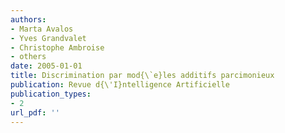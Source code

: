```yaml
---
authors: 
- Marta Avalos
- Yves Grandvalet
- Christophe Ambroise
- others
date: 2005-01-01
title: Discrimination par mod{\`e}les additifs parcimonieux
publication: Revue d{\'I}ntelligence Artificielle
publication_types:
- 2
url_pdf: ''
---
```

